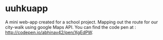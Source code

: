 # uuhkuapp
A mini web-app created for a school project. Mapping out the route for our city-walk using google Maps API.
You can find the code pen at : http://codepen.io/abhinav42/pen/XgEdPW.

 
